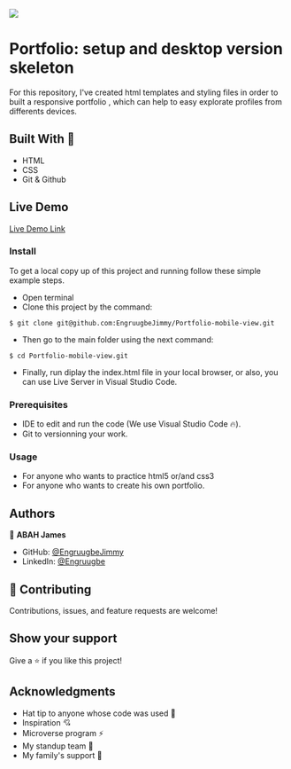 ![](https://img.shields.io/badge/Microverse-blueviolet) 

# Portfolio: setup and desktop version skeleton

For this repository, I've created html templates and styling files in order to built a responsive portfolio ,  which can help to easy explorate  profiles from differents devices.

## Built With 🔨

- HTML
- CSS
- Git & Github

## Live Demo 

[Live Demo Link](https://engruugbejimmy.github.io/Portfolio4_desktop_version/)

### Install

To get a local copy up of this project  and running follow these simple example steps.
- Open terminal
- Clone this project by the command: 

```
$ git clone git@github.com:EngruugbeJimmy/Portfolio-mobile-view.git
```

- Then go to the main folder using the next command:

```
$ cd Portfolio-mobile-view.git
```

- Finally, run diplay the index.html file in your local browser, or also, you can use Live Server in Visual Studio Code.



### Prerequisites

- IDE to edit and run the code (We use Visual Studio Code 🔥).
- Git to versionning your work.


### Usage

- For anyone who wants to practice html5 or/and css3
- For anyone who wants to create his own portfolio.


## Authors

👤 **ABAH James**

- GitHub: [@EngruugbeJimmy](https://github.com/EngruugbeJimmy)
- LinkedIn: [@Engruugbe](https://www.linkedin.com/in/abah-james-ugbede-356982159/)


## 🤝 Contributing

Contributions, issues, and feature requests are welcome!



## Show your support

Give a ⭐️ if you like this project!


## Acknowledgments

- Hat tip to anyone whose code was used 🔰
- Inspiration 💘
- Microverse program ⚡
- My standup team 🏹
- My family's support 🙌
